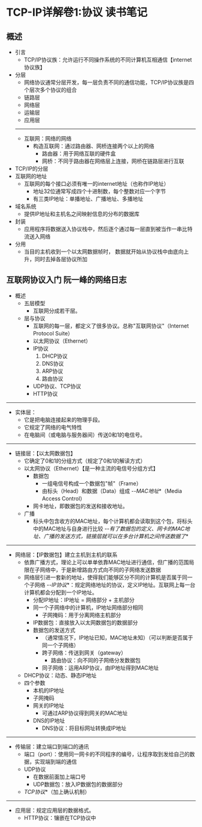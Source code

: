 # TCP-IP详解卷1:协议 读书笔记

## 概述

- 引言
  - TCP/IP协议族：允许运行不同操作系统的不同计算机互相通信【internet协议族】
- 分层
  - 网络协议通常分层开发，每一层负责不同的通信功能，TCP/IP协议族是四个层次多个协议的组合
  - 链路层
  - 网络层
  - 运输层
  - 应用层
   ---
  - 互联网：网络的网络
    - 构造互联网：通过路由器、网桥连接两个以上的网络
      - 路由器：用于网络互联的硬件盒
      - 网桥：不同于路由器在网络层上连接，网桥在链路层进行互联
- TCP/IP的分层
- 互联网的地址
  - 互联网的每个接口必须有唯一的internet地址（也称作IP地址）
    - 地址32位通常写成四个十进制数，每个整数对应一个字节
    - 有三类IP地址：单播地址、广播地址、多播地址
- 域名系统
  - 提供IP地址和主机名之间映射信息的分布的数据库
- 封装
  - 应用程序将数据送入协议栈中，然后逐个通过每一层直到被当作一串比特流送入网络
- 分用
  - 当目的主机收到一个以太网数据帧时， 数据就开始从协议栈中由底向上升，同时去掉各层协议所加

## 互联网协议入门 阮一峰的网络日志

- 概述
  - 五层模型
    - 互联网分成若干层。
  - 层与协议
    - 互联网的每一层，都定义了很多协议。总称"互联网协议"（Internet Protocol Suite）
    - 以太网协议（Ethernet）
    - IP协议
      1. DHCP协议
      2. DNS协议
      3. ARP协议
      4. 路由协议
    - UDP协议、TCP协议
    - HTTP协议

 ---

- 实体层：
  - 它是把电脑连接起来的物理手段。
  - 它规定了网络的电气特性
  - 在电脑间（或电脑与服务器间）传送0和1的电信号。

 ---

- 链接层：【以太网数据包】
  - 它确定了0和1的分组方式（规定了0和1的解读方式）
  - 以太网协议（Ethernet）【是一种主流的电信号分组方式】
    - 数据包
      - 一组电信号构成一个数据包"帧"（Frame）
      - 由标头（Head）和数据（Data）组成
  --*MAC地址**（Media Access Control）
    - 网卡地址，即数据包的发送和接收地址。 
  - 广播
    - 标头中包含收方的MAC地址，每个计算机都会读取到这个包，将标头中的MAC地址与自身进行比较
  --*有了数据包的定义、网卡的MAC地址、广播的发送方式，链接层就可以在多台计算机之间传送数据了**

 ---

- 网络层：【IP数据包】建立主机到主机的联系
  - 依靠广播方式，理论上可以单单依靠MAC地址进行通信，但广播的范围局限在子网络中，于是新增路由方式向不同的子网络发送数据
  - 网络层引进一套新的地址，使得我们能够区分不同的计算机是否属于同一个子网络
  --*IP协议**：规定网络地址的协议，定义IP地址。互联网上每一台计算机都会分配到一个IP地址。
    - 分配IP地址：IP地址 = 网络部分 + 主机部分
    - 同一个子网络中的计算机，IP地址网络部分相同
      - 子网掩码：用于分离网络主机部分
    - IP数据包：直接放入以太网数据包的数据部分
    - 数据包的发送方式
      - （通常情况下，IP地址已知，MAC地址未知）（可以判断是否属于同一个子网络）
      - 跨子网络：传送到网关（gateway）
        - 路由协议：向不同的子网络分发数据包
      - 同子网络：运用ARP协议，由IP地址得到MAC地址
  - DHCP协议：动态、静态IP地址
  - 四个参数
    - 本机的IP地址
    - 子网掩码
    - 网关的IP地址
      - 可通过ARP协议得到网关的MAC地址
    - DNS的IP地址
      - DNS协议：将目标网址转换成IP地址

 ---

- 传输层：建立端口到端口的通讯
  - 端口（port）：使用同一网卡的不同程序的编号，让程序取到发给自己的数据，实现端到端的通信
  - UDP协议
    - 在数据前面加上端口号
    - UDP数据包：放入IP数据包的数据部分
  - *TCP协议**（加上确认机制）

 ---

- 应用层：规定应用层的数据格式。
  - HTTP协议：镶嵌在TCP协议中
